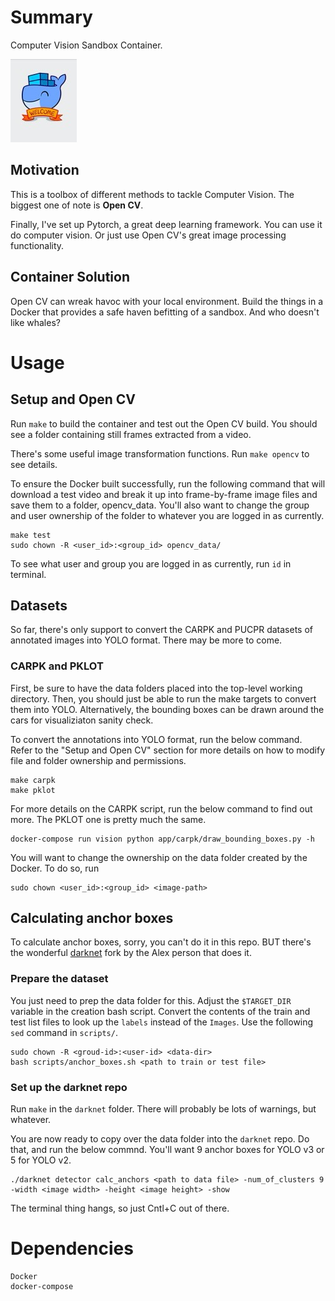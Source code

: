 # Summary

Computer Vision Sandbox Container.

![alt text](docker_whale.jpg "Logo Title Text 1")

## Motivation

This is a toolbox of different methods to tackle Computer Vision.  The biggest one of note is **Open CV**.

Finally, I've set up Pytorch, a great deep learning framework.  You can use it do computer vision.  Or just use Open CV's great image processing functionality.

## Container Solution

Open CV can wreak havoc with your local environment.  Build the things in a Docker that provides a safe haven befitting of a sandbox.  And who doesn't like whales?

# Usage

## Setup and Open CV

Run `make` to build the container and test out the Open CV build.  You should see a folder containing still frames extracted from a video.

There's some useful image transformation functions.  Run `make opencv` to see details.

To ensure the Docker built successfully, run the following command that will download a test video and break it up into frame-by-frame image files and save them to a folder, opencv_data. You'll also want to change the group and user ownership of the folder to whatever you are logged in as currently.

```
make test
sudo chown -R <user_id>:<group_id> opencv_data/
```

To see what user and group you are logged in as currently, run `id` in terminal.

## Datasets

So far, there's only support to convert the CARPK and PUCPR datasets of annotated images into YOLO format. There may be more to come.

### CARPK and PKLOT

First, be sure to have the data folders placed into the top-level working directory. Then, you should just be able to run the make targets to convert them into YOLO. Alternatively, the bounding boxes can be drawn around the cars for visualiziaton sanity check.

To convert the annotations into YOLO format, run the below command. Refer to the "Setup and Open CV" section for more details on how to modify file and folder ownership and permissions.

```
make carpk
make pklot
```

For more details on the CARPK script, run the below command to find out more. The PKLOT one is pretty much the same.

```
docker-compose run vision python app/carpk/draw_bounding_boxes.py -h
```

You will want to change the ownership on the data folder created by the Docker. To do so, run

```
sudo chown <user_id>:<group_id> <image-path>
```

## Calculating anchor boxes

To calculate anchor boxes, sorry, you can't do it in this repo. BUT there's the wonderful [darknet](https://github.com/AlexeyAB/darknet) fork by the Alex person that does it.

### Prepare the dataset

You just need to prep the data folder for this. Adjust the `$TARGET_DIR` variable in the creation bash script. Convert the contents of the train and test list files to look up the `labels` instead of the `Images`. Use the following `sed` command in `scripts/`.

```
sudo chown -R <groud-id>:<user-id> <data-dir>
bash scripts/anchor_boxes.sh <path to train or test file>
```

### Set up the darknet repo

Run `make` in the `darknet` folder. There will probably be lots of warnings, but whatever.

You are now ready to copy over the data folder into the `darknet` repo. Do that, and run the below commnd. You'll want 9 anchor boxes for YOLO v3 or 5 for YOLO v2.

```
./darknet detector calc_anchors <path to data file> -num_of_clusters 9 -width <image width> -height <image height> -show
```

The terminal thing hangs, so just Cntl+C out of there.

# Dependencies

    Docker
    docker-compose
